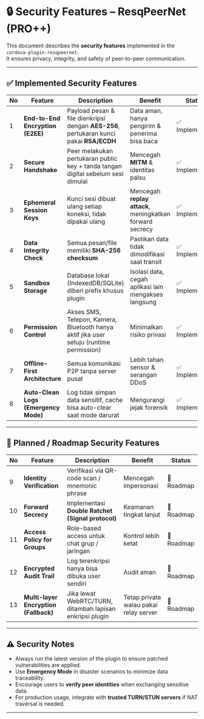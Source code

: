 # 🔒 Security Features – ResqPeerNet (PRO++)

This document describes the **security features** implemented in the `cordova-plugin-resqpeernet`.  
It ensures privacy, integrity, and safety of peer-to-peer communication.

---

## ✅ Implemented Security Features

| No | Feature | Description | Benefit | Status |
|----|---------|-------------|---------|---------|
| 1 | **End-to-End Encryption (E2EE)** | Payload pesan & file dienkripsi dengan **AES-256**, pertukaran kunci pakai **RSA/ECDH** | Data aman, hanya pengirim & penerima bisa baca | ✅ Implemented |
| 2 | **Secure Handshake** | Peer melakukan pertukaran public key + tanda tangan digital sebelum sesi dimulai | Mencegah **MITM** & identitas palsu | ✅ Implemented |
| 3 | **Ephemeral Session Keys** | Kunci sesi dibuat ulang setiap koneksi, tidak dipakai ulang | Mencegah **replay attack**, meningkatkan forward secrecy | ✅ Implemented |
| 4 | **Data Integrity Check** | Semua pesan/file memiliki **SHA-256 checksum** | Pastikan data tidak dimodifikasi saat transit | ✅ Implemented |
| 5 | **Sandbox Storage** | Database lokal (IndexedDB/SQLite) diberi prefix khusus plugin | Isolasi data, cegah aplikasi lain mengakses langsung | ✅ Implemented |
| 6 | **Permission Control** | Akses SMS, Telepon, Kamera, Bluetooth hanya aktif jika user setuju (runtime permission) | Minimalkan risiko privasi | ✅ Implemented |
| 7 | **Offline-First Architecture** | Semua komunikasi P2P tanpa server pusat | Lebih tahan sensor & serangan DDoS | ✅ Implemented |
| 8 | **Auto-Clean Logs (Emergency Mode)** | Log tidak simpan data sensitif, cache bisa auto-clear saat mode darurat | Mengurangi jejak forensik | ✅ Implemented |

---

## 🔄 Planned / Roadmap Security Features

| No | Feature | Description | Benefit | Status |
|----|---------|-------------|---------|---------|
| 9 | **Identity Verification** | Verifikasi via QR-code scan / mnemonic phrase | Mencegah impersonasi | 🔄 Roadmap |
| 10 | **Forward Secrecy** | Implementasi **Double Ratchet (Signal protocol)** | Keamanan tingkat lanjut | 🔄 Roadmap |
| 11 | **Access Policy for Groups** | Role-based access untuk chat grup / jaringan | Kontrol lebih ketat | 🔄 Roadmap |
| 12 | **Encrypted Audit Trail** | Log terenkripsi hanya bisa dibuka user sendiri | Audit aman | 🔄 Roadmap |
| 13 | **Multi-layer Encryption (Fallback)** | Jika lewat WebRTC/TURN, ditambah lapisan enkripsi plugin | Tetap private walau pakai relay server | 🔄 Roadmap |

---

## ⚠️ Security Notes

- Always run the latest version of the plugin to ensure patched vulnerabilities are applied.  
- Use **Emergency Mode** in disaster scenarios to minimize data traceability.  
- Encourage users to **verify peer identities** when exchanging sensitive data.  
- For production usage, integrate with **trusted TURN/STUN servers** if NAT traversal is needed.  

---
